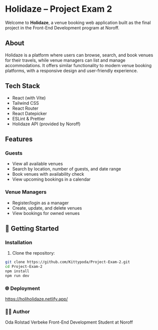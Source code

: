 # Holidaze – Project Exam 2

Welcome to **Holidaze**, a venue booking web application built as the final project in the Front-End Development program at Noroff.

## About

Holidaze is a platform where users can browse, search, and book venues for their travels, while venue managers can list and manage accommodations. It offers similar functionality to modern venue booking platforms, with a responsive design and user-friendly experience.

## Tech Stack

- React (with Vite)
- Tailwind CSS
- React Router
- React Datepicker
- ESLint & Prettier
- Holidaze API (provided by Noroff)

## Features

### Guests

- View all available venues
- Search by location, number of guests, and date range
- Book venues with availability check
- View upcoming bookings in a calendar

### Venue Managers

- Register/login as a manager
- Create, update, and delete venues
- View bookings for owned venues

## 🚀 Getting Started

### Installation

1. Clone the repository:

```bash
git clone https://github.com/Kittypoda/Project-Exam-2.git
cd Project-Exam-2
npm install
npm run dev
```

### 🌐 Deployment

https://holiholidaze.netlify.app/

### 🧑‍💻 Author

Oda Rolstad Verbeke
Front-End Development Student at Noroff









